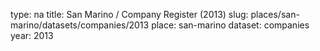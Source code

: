type: na
title: San Marino / Company Register (2013)
slug: places/san-marino/datasets/companies/2013
place: san-marino
dataset: companies
year: 2013
